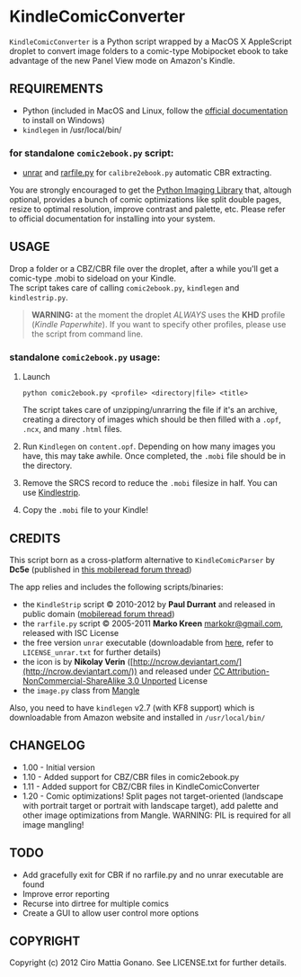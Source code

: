 # KindleComicConverter

`KindleComicConverter` is a Python script wrapped by a MacOS X AppleScript droplet to convert image folders to a comic-type Mobipocket ebook to take advantage of the new Panel View mode on Amazon's Kindle.

## REQUIREMENTS
- Python (included in MacOS and Linux, follow the [official documentation](http://www.python.org/getit/windows/) to install on Windows)  
- `kindlegen` in /usr/local/bin/

### for standalone `comic2ebook.py` script:
- [unrar](http://www.rarlab.com/download.htm) and [rarfile.py](http://developer.berlios.de/project/showfiles.php?group_id=5373&release_id=18844) for `calibre2ebook.py` automatic CBR extracting.  

You are strongly encouraged to get the [Python Imaging Library](http://www.pythonware.com/products/pil/) that, altough optional, provides a bunch of comic optimizations like split double pages, resize to optimal resolution, improve contrast and palette, etc.
Please refer to official documentation for installing into your system.

## USAGE
Drop a folder or a CBZ/CBR file over the droplet, after a while you'll get a comic-type .mobi to sideload on your Kindle.  
The script takes care of calling `comic2ebook.py`, `kindlegen` and `kindlestrip.py`.

> **WARNING:** at the moment the droplet *ALWAYS* uses the **KHD** profile (*Kindle Paperwhite*).
> If you want to specify other profiles, please use the script from command line.

### standalone `comic2ebook.py` usage:
1. Launch

	```python comic2ebook.py <profile> <directory|file> <title>```

	The script takes care of unzipping/unrarring the file if it's an archive, creating a directory of images which should be then filled with a `.opf`, `.ncx`, and many `.html` files.
4. Run `Kindlegen` on `content.opf`. Depending on how many images you have, this may take awhile. Once completed, the `.mobi` file should be in the directory.
5. Remove the SRCS record to reduce the `.mobi` filesize in half. You can use [Kindlestrip](http://www.mobileread.com/forums/showthread.php?t=96903).
6. Copy the `.mobi` file to your Kindle!

## CREDITS
This script born as a cross-platform alternative to `KindleComicParser` by **Dc5e** (published in [this mobileread forum thread](http://www.mobileread.com/forums/showthread.php?t=192783))

The app relies and includes the following scripts/binaries:

 - the `KindleStrip` script &copy; 2010-2012 by **Paul Durrant** and released in public domain
([mobileread forum thread](http://www.mobileread.com/forums/showthread.php?t=96903))
 - the `rarfile.py` script &copy; 2005-2011 **Marko Kreen** <markokr@gmail.com>, released with ISC License
 - the free version `unrar` executable (downloadable from [here](http://www.rarlab.com/rar_add.htm), refer to `LICENSE_unrar.txt` for further details)
 - the icon is by **Nikolay Verin** ([http://ncrow.deviantart.com/](http://ncrow.deviantart.com/)) and released under [CC Attribution-NonCommercial-ShareAlike 3.0 Unported](http://creativecommons.org/licenses/by-nc-sa/3.0/) License
 - the `image.py` class from [Mangle](http://foosoft.net/mangle/)

Also, you need to have `kindlegen` v2.7 (with KF8 support) which is downloadable from Amazon website
and installed in `/usr/local/bin/`


## CHANGELOG
  - 1.00 - Initial version
  - 1.10 - Added support for CBZ/CBR files in comic2ebook.py
  - 1.11 - Added support for CBZ/CBR files in KindleComicConverter
  - 1.20 - Comic optimizations! Split pages not target-oriented (landscape with portrait target or portrait
   with landscape target), add palette and other image optimizations from Mangle.
   WARNING: PIL is required for all image mangling!

## TODO
  - Add gracefully exit for CBR if no rarfile.py and no unrar executable are found
  - Improve error reporting
  - Recurse into dirtree for multiple comics
  - Create a GUI to allow user control more options

## COPYRIGHT

Copyright (c) 2012 Ciro Mattia Gonano. See LICENSE.txt for further details.